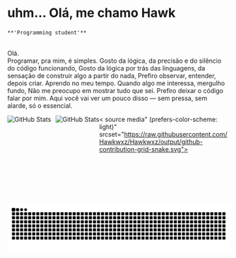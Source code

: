 # uhm... Olá, me chamo Hawk

    **'Programming student'**

<br>Olá.<br>
  Programar, pra mim, é simples. Gosto da lógica, da precisão e do silêncio do código funcionando, Gosto da lógica por trás das linguagens, da sensação de construir algo a partir do nada, Prefiro observar, entender, depois criar. Aprendo no meu tempo. Quando algo me interessa, mergulho fundo, Não me preocupo em mostrar tudo que sei. Prefiro deixar o código falar por mim.
Aqui você vai ver um pouco disso — sem pressa, sem alarde, só o essencial.

<p>
  <img 
    align="left" 
    alt="GitHub Stats" 
    height="200" 
    style="padding-right: 10px;" 
    src="https://github-readme-stats.vercel.app/api?username=hawkwxz&show_icons=true&theme=tokyonight&include_all_commits=true&locale=pt-br" 
  />

<img 
      align="left" 
      alt="GitHub Stats" 
      height="200" 
      src="https://github-readme-stats.vercel.app/api/top-langs/?username=hawkwxz&theme=tokyonight&layout=compact&custom_title=Tecnologias&langs_count=9" 
  />

</p>

<picture>

<source media="(prefers-color-scheme: dark)" srcset="https://raw.githubusercontent.com/mari4souza/mari4souza/output/github-contribution-grid-snake-dark.svg">

< source media" (prefers-color-scheme: light)" srcset="https://raw.githubusercontent.com/Hawkwxz/Hawkwxz/output/github-contribution-grid-snake.svg">

<img alt="github contribution grid snake animation" src="https://raw.githubusercontent.com/Hawkwxz/Hawkwxz/output/github-contribution-grid-snake.svg">

</picture>

<br><br>
